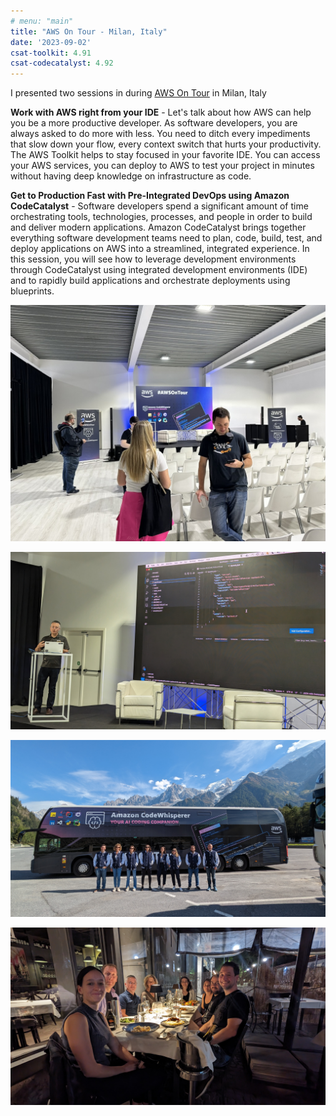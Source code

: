 ```yaml
---
# menu: "main"
title: "AWS On Tour - Milan, Italy"
date: '2023-09-02'
csat-toolkit: 4.91
csat-codecatalyst: 4.92
---
```


I presented two sessions in during [AWS On Tour](https://awsontour.splashthat.com/) in Milan, Italy

**Work with AWS right from your IDE** - Let's talk about how AWS can help you be a more productive developer. As software developers, you are always asked to do more with less. You need to ditch every impediments that slow down your flow, every context switch that hurts your productivity. The AWS Toolkit helps to stay focused in your favorite IDE. You can access your AWS services, you can deploy to AWS to test your project in minutes without having deep knowledge on infrastructure as code.

**Get to Production Fast with Pre-Integrated DevOps using Amazon CodeCatalyst** - Software developers spend a significant amount of time orchestrating tools, technologies, processes, and people in order to build and deliver modern applications. Amazon CodeCatalyst brings together everything software development teams need to plan, code, build, test, and deploy applications on AWS into a streamlined, integrated experience. In this session, you will see how to leverage development environments through CodeCatalyst using integrated development environments (IDE) and to rapidly build applications and orchestrate deployments using blueprints.

![venue](venue.jpg)

![speaking](speaking.jpg)

![bus](bus.jpg)

![dinner](dinner.jpg)
